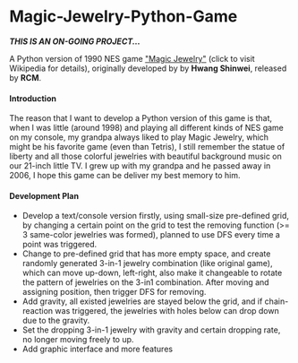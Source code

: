 # Magic-Jewelry-Python-Game

***THIS IS AN ON-GOING PROJECT...***

A Python version of 1990 NES game ["Magic Jewelry"](https://en.wikipedia.org/wiki/Magic_Jewelry) (click to visit Wikipedia for details), originally developed by by **Hwang Shinwei**, released by **RCM**.

#### Introduction

The reason that I want to develop a Python version of this game is that, when I was little (around 1998) and playing all different kinds of NES game on my console, my grandpa always liked to play Magic Jewelry, which might be his favorite game (even than Tetris), I still remember the statue of liberty and all those colorful jewelries with beautiful background music on our 21-inch little TV. I grew up with my grandpa and he passed away in 2006, I hope this game can be deliver my best memory to him.

#### Development Plan

- Develop a text/console version firstly, using small-size pre-defined grid, by changing a certain point on the grid to test the removing function (>= 3 same-color jewelries was formed), planned to use DFS every time a point was triggered.
- Change to pre-defined grid that has more empty space, and create randomly generated 3-in-1 jewelry combination (like original game), which can move up-down, left-right, also make it changeable to rotate the pattern of jewelries on the 3-in1 combination. After moving and assigning position, then trigger DFS for removing.
- Add gravity, all existed jewelries are stayed below the grid, and if chain-reaction was triggered, the jewelries with holes below can drop down due to the gravity.
- Set the dropping 3-in-1 jewelry with gravity and certain dropping rate, no longer moving freely to up.
- Add graphic interface and more features
